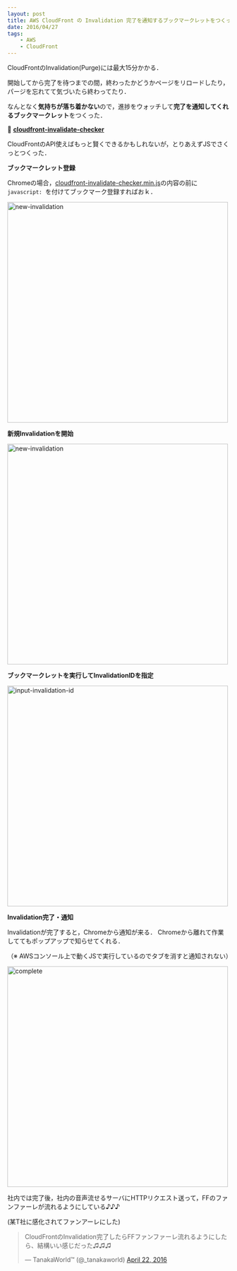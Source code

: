 ```yaml
---
layout: post
title: AWS CloudFront の Invalidation 完了を通知するブックマークレットをつくった
date: 2016/04/27
tags:
    - AWS
    - CloudFront
---
```


CloudFrontのInvalidation(Purge)には最大15分かかる．

開始してから完了を待つまでの間，終わったかどうかページをリロードしたり，パージを忘れてて気づいたら終わってたり．

なんとなく**気持ちが落ち着かない**ので，進捗をウォッチして**完了を通知してくれるブックマークレット**をつくった．

🚀
**<a href="https://github.com/tanakaworld/cloudfront-invalidate-checker" target="_blank">cloudfront-invalidate-checker</a>**

CloudFrontのAPI使えばもっと賢くできるかもしれないが，とりあえずJSでさくっとつくった．

**ブックマークレット登録**

Chromeの場合，<a href="https://github.com/tanakaworld/cloudfront-invalidate-checker/blob/master/cloudfront-invalidate-checker.min.js" target="_blank">cloudfront-invalidate-checker.min.js</a>の内容の前に `javascript: `を付けてブックマーク登録すればおｋ．

<img alt="new-invalidation" src="/blog/cloudfront-invalidate-checker/0-bookmarklet.png" width="500px">

**新規Invalidationを開始**

<img alt="new-invalidation" src="/blog/cloudfront-invalidate-checker/1-new-invalidation.png" width="500px">

**ブックマークレットを実行してInvalidationIDを指定**

<img alt="input-invalidation-id" src="/blog/cloudfront-invalidate-checker/2-input-invalidation-id.png" width="500px">

**Invalidation完了・通知**

Invalidationが完了すると，Chromeから通知が来る．
Chromeから離れて作業しててもポップアップで知らせてくれる．

（※ AWSコンソール上で動くJSで実行しているのでタブを消すと通知されない）

<img alt="complete" src="/blog/cloudfront-invalidate-checker/3-complete.png" width="500px">

社内では完了後，社内の音声流せるサーバにHTTPリクエスト送って，FFのファンファーレが流れるようにしている♪♪♪

(某T社に感化されてファンアーレにした)

<blockquote class="twitter-tweet" data-lang="en"><p lang="ja" dir="ltr">CloudFrontのInvalidation完了したらFFファンファーレ流れるようにしたら、結構いい感じだった♫♫♫</p>&mdash; TanakaWorld™ (@_tanakaworld) <a href="https://twitter.com/_tanakaworld/status/723422341334593536">April 22, 2016</a></blockquote>
<script async src="//platform.twitter.com/widgets.js" charset="utf-8"></script>


